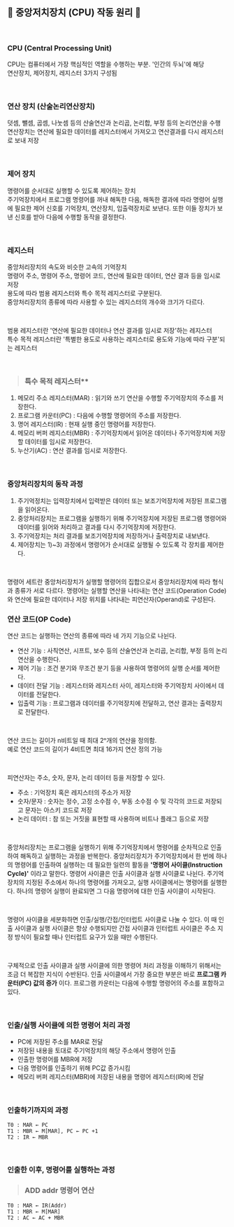 ##  📃   중앙저치장치 (CPU) 작동 원리  📃 

<br>

### CPU (Central Processing Unit)   

CPU는 컴퓨터에서 가장 핵심적인 역할을 수행하는 부분. '인간의 두뇌'에 해당   
연산장치, 제어장치, 레지스터 3가지 구성됨      

<br>

### 연산 장치 (산술논리연산장치)
덧셈, 뺄셈, 곱셈, 나눗셈 등의 산술연산과 논리곱, 논리합, 부정 등의 논리연산을 수행     
연산장치는 연산에 필요한 데이터를 레지스터에서 가져오고 연산결과를 다시 레지스터로 보내 저장    

<br>

### 제어 장치
명령어를 순서대로 실행할 수 있도록 제어하는 장치    
주기억장치에서 프로그램 명령어를 꺼내 해독한 다음, 해독한 결과에 따라 명령어 실행에 필요한 제어 신호를 기억장치, 연산장치, 입출력장치로 보낸다. 또한 이들 장치가 보낸 신호를 받아 다음에 수행할 동작을 결정한다.    

<br>

### 레지스터
중앙처리장치의 속도와 비슷한 고속의 기억장치        
명령어 주소, 명령어 주소, 명령어 코드, 연산에 필요한 데이터, 연산 결과 등을 임시로 저장     
용도에 따라 범용 레지스터와 특수 목적 레지스터로 구분된다.      
중앙처리장치의 종류에 따라 사용할 수 있는 레지스터의 개수와 크기가 다르다.      

<br>

범용 레지스터란 '연산에 필요한 데이터나 연산 결과를 임시로 저장'하는 레지스터       
특수 목적 레지스터란 '특별한 용도로 사용하는 레지스터로 용도와 기능에 따라 구분'되는 레지스터       

<br>

> ### 특수 목적 레지스터**
1) 메모리 주소 레지스터(MAR) : 읽기와 쓰기 연산을 수행할 주기억장치의 주소를 저장한다.      
2) 프로그램 카운터(PC) : 다음에 수행할 명령어의 주소를 저장한다.        
3) 명어 레지스터(IR) : 현재 실행 중인 명령어를 저장한다.    
4) 메모리 버퍼 레지스터(MBR) : 주기억장치에서 읽어온 데이터나 주기억장치에 저장할 데이터를 임시로 저장한다.     
5) 누산기(AC) : 연산 결과를 임시로 저장한다.    

<br>

### 중앙처리장치의 동작 과정

1) 주기억정치는 입력장치에서 입력받은 데이터 또는 보조기억장치에 저장된 프로그램을 읽어온다.    
2) 중앙처리장치는 프로그램을 실행하기 위해 주기억장치에 저장된 프로그램 명령어와 데이터를 읽어와 처리하고 결과를 다시 주기억장치에 저장한다.    
3) 주기억장치는 처리 결과를 보조기억장치에 저장하거나 출력장치로 내보낸다.    
4) 제어장치는 1)~3) 과정에서 명령어가 순서대로 실행될 수 있도록 각 장치를 제어한다.   

<br>

명령어 세트란 중앙처리장치가 실행할 명령어의 집합으로서 중앙처리장치에 따라 형식과 종류가 서로 다르다. 명령어는 실행할 연산을 나타내는 연산 코드(Operation Code)와 연산에 필요한 데이터나 저장 위치를 나타내는 피연산자(Operand)로 구성된다.    

### 연산 코드(OP Code)
연산 코드는 실행하는 연산의 종류에 따라 네 가지 기능으로 나뉜다.    
- 연산 기능 : 사칙연산, 시프트, 보수 등의 산술연산과 논리곱, 논리합, 부정 등의 논리연산을 수행한다.     
- 제어 기능 : 조건 분기와 무조건 분기 등을 사용하여 명령어의 실행 순서를 제어한다.      
- 데이터 전달 기능 : 레지스터와 레지스터 사이, 레지스터와 주기억장치 사이에서 데이터를 전달한다.    
- 입출력 기능 : 프로그램과 데이터를 주기억장치에 전달하고, 연산 결과는 출력장치로 전달한다.         

<br>

연산 코드는 길이가 n비트일 때 최대 2ⁿ개의 연산을 정의함.    
예로 연산 코드의 길이가 4비트면 최대 16가지 연산 정의 가능  

<br>

피연산자는 주소, 숫자, 문자, 논리 데이터 등을 저장할 수 있다.       

- 주소 : 기억장치 혹은 레지스터의 주소가 저장   
- 숫자/문자 : 숫자는 정수, 고정 소수점 수, 부동 소수점 수 및 각각의 코드로 저장되고 문자는 아스키 코드로 저장           
- 논리 데이터 : 참 또는 거짓을 표현할 때 사용하며 비트나 플래그 등으로 저장     

<br>

중앙처리장치는 프로그램을 실행하기 위해 주기억장치에서 명령어를 순차적으로 인출하여 해독하고 실행하는 과정을 반복한다. 중앙처리장치가 주기억장치에서 한 번에 하나의 명령어를 인출하여 실행하는 데 필요한 일련의 활동을 **'명령어 사이클(Instruction Cycle)'** 이라고 말한다. 명령어 사이클은 인출 사이클과 실행 사이클로 나뉜다. 주기억장치의 지정된 주소에서 하나의 명령어를 가져오고, 실행 사이클에서는 명령어를 실행한다. 하나의 명령어 실행이 완료되면 그 다음 명령어에 대한 인출 사이클이 시작된다.    

<br>

명령어 사이클을 세분화하면 인출/실행/간접/인터럽트 사이클로 나눌 수 있다. 이 때 인출 사이클과 실행 사이클은 항상 수행되지만 간접 사이클과 인터럽트 사이클은 주소 지정 방식이 필요할 때나 인터럽트 요구가 있을 때만 수행된다.     

<br>

구체적으로 인출 사이클과 실행 사이클에 의한 명령어 처리 과정을 이해하기 위해서는 조금 더 복잡한 지식이 수반된다. 인출 사이클에서 가장 중요한 부분은 바로 **프로그램 카운터(PC)
값의 증가** 이다. 프로그램 카운터는 다음에 수행할 명령어의 주소를 포함하고 있다. 

<br>

### 인출/실행 사이클에 의한 명령어 처리 과정

- PC에 저장된 주소를 MAR로 전달
- 저장된 내용을 토대로 주기억장치의 해당 주소에서 명령어 인출
- 인출한 명령어를 MBR에 저장
- 다음 명령어를 인출하기 위해 PC값 증가시킴
- 메모리 버퍼 레지스터(MBR)에 저장된 내용을 명령어 레지스터(IR)에 전달

<br>

### 인출하기까지의 과정
```
T0 : MAR ← PC
T1 : MBR ← M[MAR], PC ← PC +1
T2 : IR ← MBR
```

<br>

### 인출한 이후, 명령어를 실행하는 과정
> ### ADD addr 명령어 연산
```
T0 : MAR ← IR(Addr)
T1 : MBR ← M[MAR]
T2 : AC ← AC + MBR
```